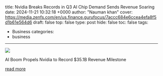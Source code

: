 title: Nvidia Breaks Records in Q3 AI Chip Demand Sends Revenue Soaring
date: 2024-11-21 10:32:18 +0000
author: "Nauman khan"
cover: https://media.zenfs.com/en/us.finance.gurufocus/7accc684e6ccea4efa8f5d1b61e564d6
draft: false
top: false
type: post
hide: false
toc: false
tags:
  - Business
categories:
  - business
---

![](https://media.zenfs.com/en/us.finance.gurufocus/7accc684e6ccea4efa8f5d1b61e564d6)

AI Boom Propels Nvidia to Record $35.1B Revenue Milestone

[read more](https://finance.yahoo.com/news/nvidia-breaks-records-q3-ai-103218346.html)
